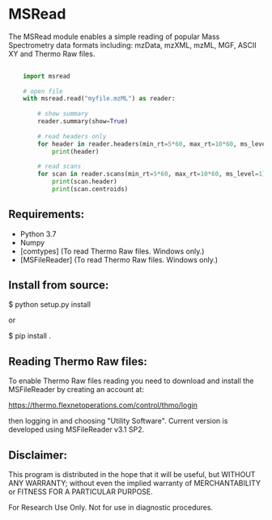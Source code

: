 # MSRead

The MSRead module enables a simple reading of popular Mass Spectrometry data
formats including: mzData, mzXML, mzML, MGF, ASCII XY and Thermo Raw files.

```python
    
    import msread
    
    # open file
    with msread.read("myfile.mzML") as reader:
        
        # show summary
        reader.summary(show=True)
        
        # read headers only
        for header in reader.headers(min_rt=5*60, max_rt=10*60, ms_level=1):
            print(header)
        
        # read scans
        for scan in reader.scans(min_rt=5*60, max_rt=10*60, ms_level=1):
            print(scan.header)
            print(scan.centroids)
```

## Requirements:

- Python 3.7
- Numpy
- [comtypes] (To read Thermo Raw files. Windows only.)
- [MSFileReader] (To read Thermo Raw files. Windows only.)


## Install from source:

$ python setup.py install

or

$ pip install .


## Reading Thermo Raw files:

To enable Thermo Raw files reading you need to download and install the
MSFileReader by creating an account at:

https://thermo.flexnetoperations.com/control/thmo/login

then logging in and choosing "Utility Software". Current version is developed
using MSFileReader v3.1 SP2.


## Disclaimer:

This program is distributed in the hope that it will be useful, but WITHOUT
ANY WARRANTY; without even the implied warranty of MERCHANTABILITY or FITNESS
FOR A PARTICULAR PURPOSE.

For Research Use Only. Not for use in diagnostic procedures.

